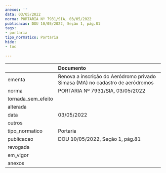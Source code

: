 ```yaml
---
anexos: ''
data: 03/05/2022
norma: PORTARIA Nº 7931/SIA, 03/05/2022
publicacao: DOU 10/05/2022, Seção 1, pág.81
tags:
- portaria
tipo_normatico: Portaria
hide: 
- toc 
 
---
```


|                    | Documento                                                                     |
|:-------------------|:------------------------------------------------------------------------------|
| ementa             | Renova a inscrição do Aeródromo privado Simasa (MA) no cadastro de aeródromos |
| norma              | PORTARIA Nº 7931/SIA, 03/05/2022                                              |
| tornada_sem_efeito |                                                                               |
| alterada           |                                                                               |
| data               | 03/05/2022                                                                    |
| outros             |                                                                               |
| tipo_normatico     | Portaria                                                                      |
| publicacao         | DOU 10/05/2022, Seção 1, pág.81                                               |
| revogada           |                                                                               |
| em_vigor           |                                                                               |
| anexos             |                                                                               |